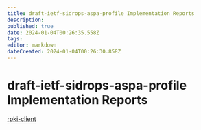 ```yaml
---
title: draft-ietf-sidrops-aspa-profile Implementation Reports
description: 
published: true
date: 2024-01-04T00:26:35.558Z
tags: 
editor: markdown
dateCreated: 2024-01-04T00:26:30.858Z
---
```


# draft-ietf-sidrops-aspa-profile Implementation Reports

[rpki-client](https://www.rpki-client.org)
